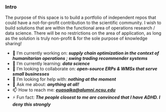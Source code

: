 ### Intro

The purpose of this space is to build a portfolio of independent repos that could have a not-for-profit contribution to the scientific community. I wish to build solutions that are within the functional area of operations research / data science. There will be no restrictions on the area of application, as long as the solution is truly non-profit & for the sole purpose of knowledge sharing!

- 🔭 I’m currently working on: _**supply chain optimization in the context of humanitarian operations ; swing trading recommender systems**_
- 🌱 I’m currently learning: _**data science**_
- 👯 I’m looking to collaborate on: _**open-source ERPs & WMSs that serve small businesses**_
- 🤔 I’m looking for help with: _**nothing at the moment**_
- 💬 Ask me about: _**anything at all!**_
- 📫 How to reach me: _**euasaika@alumni.ncsu.edu**_
- ⚡ Fun fact: _**The people closest to me are convinced that I have ADHD. I deny this strongly**_

